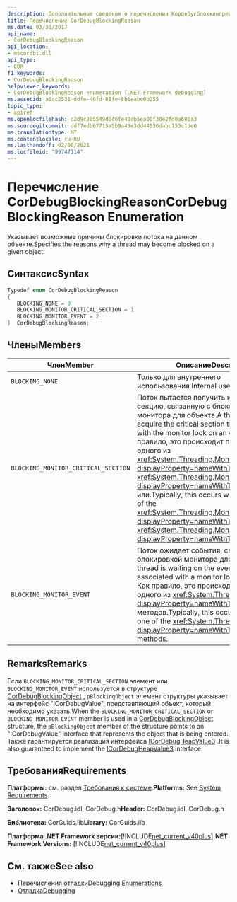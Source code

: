 ```yaml
---
description: Дополнительные сведения о перечислении Кордебугблоккингреасон
title: Перечисление CorDebugBlockingReason
ms.date: 03/30/2017
api_name:
- CorDebugBlockingReason
api_location:
- mscordbi.dll
api_type:
- COM
f1_keywords:
- CorDebugBlockingReason
helpviewer_keywords:
- CorDebugBlockingReason enumeration [.NET Framework debugging]
ms.assetid: a6ac2531-ddfe-46fd-88fe-8b1eabe0b255
topic_type:
- apiref
ms.openlocfilehash: c2d9c805549d046fe40ab5ea00f30e2fd0a680a3
ms.sourcegitcommit: ddf7edb67715a5b9a45e3dd44536dabc153c1de0
ms.translationtype: MT
ms.contentlocale: ru-RU
ms.lasthandoff: 02/06/2021
ms.locfileid: "99747114"
---
```

# <a name="cordebugblockingreason-enumeration"></a><span data-ttu-id="ede0c-103">Перечисление CorDebugBlockingReason</span><span class="sxs-lookup"><span data-stu-id="ede0c-103">CorDebugBlockingReason Enumeration</span></span>

<span data-ttu-id="ede0c-104">Указывает возможные причины блокировки потока на данном объекте.</span><span class="sxs-lookup"><span data-stu-id="ede0c-104">Specifies the reasons why a thread may become blocked on a given object.</span></span>  
  
## <a name="syntax"></a><span data-ttu-id="ede0c-105">Синтаксис</span><span class="sxs-lookup"><span data-stu-id="ede0c-105">Syntax</span></span>  
  
```cpp  
Typedef enum CorDebugBlockingReason  
{  
   BLOCKING_NONE = 0  
   BLOCKING_MONITOR_CRITICAL_SECTION = 1  
   BLOCKING_MONITOR_EVENT = 2  
}  CorDebugBlockingReason;  
```  
  
## <a name="members"></a><span data-ttu-id="ede0c-106">Члены</span><span class="sxs-lookup"><span data-stu-id="ede0c-106">Members</span></span>  
  
|<span data-ttu-id="ede0c-107">Член</span><span class="sxs-lookup"><span data-stu-id="ede0c-107">Member</span></span>|<span data-ttu-id="ede0c-108">Описание</span><span class="sxs-lookup"><span data-stu-id="ede0c-108">Description</span></span>|  
|------------|-----------------|  
|`BLOCKING_NONE`|<span data-ttu-id="ede0c-109">Только для внутреннего использования.</span><span class="sxs-lookup"><span data-stu-id="ede0c-109">Internal use only.</span></span>|  
|`BLOCKING_MONITOR_CRITICAL_SECTION`|<span data-ttu-id="ede0c-110">Поток пытается получить критическую секцию, связанную с блокировкой монитора для объекта.</span><span class="sxs-lookup"><span data-stu-id="ede0c-110">A thread is trying to acquire the critical section that is associated with the monitor lock on an object.</span></span> <span data-ttu-id="ede0c-111">Как правило, это происходит при вызове одного из <xref:System.Threading.Monitor.Enter%2A?displayProperty=nameWithType> <xref:System.Threading.Monitor.TryEnter%2A?displayProperty=nameWithType> методов или.</span><span class="sxs-lookup"><span data-stu-id="ede0c-111">Typically, this occurs when you call one of the <xref:System.Threading.Monitor.Enter%2A?displayProperty=nameWithType> or <xref:System.Threading.Monitor.TryEnter%2A?displayProperty=nameWithType> methods.</span></span>|  
|`BLOCKING_MONITOR_EVENT`|<span data-ttu-id="ede0c-112">Поток ожидает события, связанного с блокировкой монитора для объекта.</span><span class="sxs-lookup"><span data-stu-id="ede0c-112">A thread is waiting on the event that is associated with a monitor lock for an object.</span></span> <span data-ttu-id="ede0c-113">Как правило, это происходит при вызове одного из <xref:System.Threading.Monitor?displayProperty=nameWithType> `Wait` методов.</span><span class="sxs-lookup"><span data-stu-id="ede0c-113">Typically, this occurs when you call one of the <xref:System.Threading.Monitor?displayProperty=nameWithType>`Wait` methods.</span></span>|  
  
## <a name="remarks"></a><span data-ttu-id="ede0c-114">Remarks</span><span class="sxs-lookup"><span data-stu-id="ede0c-114">Remarks</span></span>  

 <span data-ttu-id="ede0c-115">Если `BLOCKING_MONITOR_CRITICAL_SECTION` элемент или `BLOCKING_MONITOR_EVENT` используется в структуре [CorDebugBlockingObject](cordebugblockingobject-structure.md) , `pBlockingObject` элемент структуры указывает на интерфейс "ICorDebugValue", представляющий объект, который необходимо указать.</span><span class="sxs-lookup"><span data-stu-id="ede0c-115">When the `BLOCKING_MONITOR_CRITICAL_SECTION` or `BLOCKING_MONITOR_EVENT` member is used in a [CorDebugBlockingObject](cordebugblockingobject-structure.md) structure, the `pBlockingObject` member of the structure points to an "ICorDebugValue" interface that represents the object that is being entered.</span></span> <span data-ttu-id="ede0c-116">Также гарантируется реализация интерфейса [ICorDebugHeapValue3](icordebugheapvalue3-interface.md) .</span><span class="sxs-lookup"><span data-stu-id="ede0c-116">It is also guaranteed to implement the [ICorDebugHeapValue3](icordebugheapvalue3-interface.md) interface.</span></span>  
  
## <a name="requirements"></a><span data-ttu-id="ede0c-117">Требования</span><span class="sxs-lookup"><span data-stu-id="ede0c-117">Requirements</span></span>  

 <span data-ttu-id="ede0c-118">**Платформы:** см. раздел [Требования к системе](../../get-started/system-requirements.md).</span><span class="sxs-lookup"><span data-stu-id="ede0c-118">**Platforms:** See [System Requirements](../../get-started/system-requirements.md).</span></span>  
  
 <span data-ttu-id="ede0c-119">**Заголовок:** CorDebug.idl, CorDebug.h</span><span class="sxs-lookup"><span data-stu-id="ede0c-119">**Header:** CorDebug.idl, CorDebug.h</span></span>  
  
 <span data-ttu-id="ede0c-120">**Библиотека:** CorGuids.lib</span><span class="sxs-lookup"><span data-stu-id="ede0c-120">**Library:** CorGuids.lib</span></span>  
  
 <span data-ttu-id="ede0c-121">**Платформа .NET Framework версии:**[!INCLUDE[net_current_v40plus](../../../../includes/net-current-v40plus-md.md)]</span><span class="sxs-lookup"><span data-stu-id="ede0c-121">**.NET Framework Versions:** [!INCLUDE[net_current_v40plus](../../../../includes/net-current-v40plus-md.md)]</span></span>  
  
## <a name="see-also"></a><span data-ttu-id="ede0c-122">См. также</span><span class="sxs-lookup"><span data-stu-id="ede0c-122">See also</span></span>

- [<span data-ttu-id="ede0c-123">Перечисления отладки</span><span class="sxs-lookup"><span data-stu-id="ede0c-123">Debugging Enumerations</span></span>](debugging-enumerations.md)
- [<span data-ttu-id="ede0c-124">Отладка</span><span class="sxs-lookup"><span data-stu-id="ede0c-124">Debugging</span></span>](index.md)
